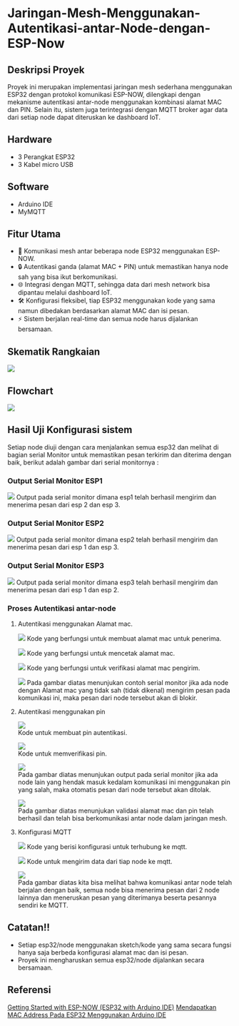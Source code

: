 # Jaringan-Mesh-Menggunakan-Autentikasi-antar-Node-dengan-ESP-Now

## Deskripsi Proyek
Proyek ini merupakan implementasi jaringan mesh sederhana menggunakan ESP32 dengan protokol komunikasi ESP-NOW, dilengkapi dengan mekanisme autentikasi antar-node menggunakan kombinasi alamat MAC dan PIN. Selain itu, sistem juga terintegrasi dengan MQTT broker agar data dari setiap node dapat diteruskan ke dashboard IoT.

## Hardware
- 3 Perangkat ESP32
- 3 Kabel micro USB

## Software
- Arduino IDE
- MyMQTT

## Fitur Utama
- 📡 Komunikasi mesh antar beberapa node ESP32 menggunakan ESP-NOW.
- 🔒 Autentikasi ganda (alamat MAC + PIN) untuk memastikan hanya node sah yang bisa ikut berkomunikasi.
- 🌐 Integrasi dengan MQTT, sehingga data dari mesh network bisa dipantau melalui dashboard IoT.
- 🛠️ Konfigurasi fleksibel, tiap ESP32 menggunakan kode yang sama namun dibedakan berdasarkan alamat MAC dan isi pesan.
- ⚡ Sistem berjalan real-time dan semua node harus dijalankan bersamaan.

## Skematik Rangkaian
![](./Docs/skematik)

## Flowchart 
![](./Docs/Flowchart)

## Hasil Uji Konfigurasi sistem
Setiap node diuji dengan cara menjalankan semua esp32 dan melihat di bagian serial Monitor untuk memastikan pesan terkirim dan diterima dengan baik, berikut adalah gambar dari serial monitornya :

### Output Serial Monitor ESP1
![](./Docs/Serial_Monitor_esp1)
Output pada serial monitor dimana esp1 telah berhasil mengirim dan menerima pesan dari esp 2 dan esp 3.

### Output Serial Monitor ESP2
![](./Docs/Serial_Monitor_ESP2.png)
Output pada serial monitor dimana esp2 telah berhasil mengirim dan menerima pesan dari esp 1 dan esp 3.

### Output Serial Monitor ESP3
![](./Docs/Serial_Monitor_ESP3.png)
Output pada serial monitor dimana esp3 telah berhasil mengirim dan menerima pesan dari esp 1 dan esp 2.

### Proses Autentikasi antar-node
1. Autentikasi menggunakan Alamat mac.

    ![](./Docs/Alamat_mac_untuk_penerima.png)
    Kode yang berfungsi untuk membuat alamat mac untuk penerima.

    ![](./Docs/Kode_untuk_mencetak_alamat_mac.png)
    Kode yang berfungsi untuk mencetak alamat mac.

    ![](./Docs/Verifikasi_alamat_mac.png)
    Kode yang berfungsi untuk verifikasi alamat mac pengirim.

    ![](./Docs/Contoh_alamat_mac_tidak_sah.png)
    Pada gambar diatas menunjukan contoh serial monitor jika ada node dengan Alamat mac yang tidak sah (tidak dikenal) mengirim pesan pada komunikasi ini, maka pesan dari node tersebut akan di blokir.

2. Autentikasi menggunakan pin
   
    ![](./Docs/Autentikasi_berbasis_pin.png)  
    Kode untuk membuat pin autentikasi.
   
    ![](./Docs/Verifikasi_pin.png)  
    Kode untuk memverifikasi pin.
   
    ![](./Docs/Contoh_pin_tidak_sesuai.png)  
    Pada gambar diatas menunjukan output pada serial monitor jika ada node lain yang hendak masuk kedalam komunikasi ini menggunakan pin yang salah, maka otomatis pesan dari node tersebut akan ditolak.
   
    ![](./Docs/Contoh_Verifikasi_mac_dan_pin_yang_berhasil.png)  
    Pada gambar diatas menunjukan validasi alamat mac dan pin telah berhasil dan telah bisa berkomunikasi antar node dalam jaringan mesh.

3. Konfigurasi MQTT
   
    ![](./Docs/Konfigurasi_MQTT.png)
    Kode yang berisi konfigurasi untuk terhubung ke mqtt.  
   
    ![](./Docs/Mengirim_data_ke_MQTT.png)
    Kode untuk mengirim data dari tiap node ke mqtt.  
   
    ![](./Docs/Output_komunikasi_antar_node_di_dashboard_MQTT.png)  
    Pada gambar diatas kita bisa melihat bahwa komunikasi antar node telah berjalan dengan baik, semua node bisa menerima pesan dari 2 node lainnya dan meneruskan pesan yang diterimanya beserta pesannya sendiri ke MQTT.

## Catatan!!
- Setiap esp32/node menggunakan sketch/kode yang sama secara fungsi hanya saja berbeda konfigurasi alamat mac dan isi pesan.
- Proyek ini mengharuskan semua esp32/node dijalankan secara bersamaan.

## Referensi
[Getting Started with ESP-NOW (ESP32 with Arduino IDE)](https://randomnerdtutorials.com/esp-now-esp32-arduino-ide/)
[Mendapatkan MAC Address Pada ESP32 Menggunakan Arduino IDE](https://embeddednesia.com/v1/mendapatkan-mac-address-pada-esp32-menggunakan-arduino-de/#google_vignette)

